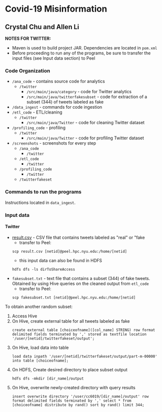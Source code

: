 # Covid-19 Misinformation 
## Crystal Chu and Allen Li 
**NOTES FOR TWITTER:**
* Maven is used to build project JAR. Dependencies are located in `pom.xml`
* Before proceeding to run any of the programs, be sure to transfer the input files (see Input data section) to Peel


### Code Organization
* `/ana_code` - contains source code for analytics 
  * `/twitter`
    * `/src/main/java/category` - code for Twitter analytics
    * `/src/main/java/twitterfakesubset` - code for extraction of a subset (344) of tweets labeled as fake 
* `/data_ingest` - commands for code ingestion 
* `/etl_code` - ETL/cleaning 
  * `/twitter`
    * `/src/main/java/Twitter` - code for cleaning Twitter dataset 
* `/profiling_code` - profiling 
  * `/twitter`
    * `/src/main/java/Twitter` - code for profiling Twitter dataset
* `/screenshots` - screenshots for every step
  * `/ana_code `
    * `/twitter`
  * `/etl_code`
    * `/twitter`
  * `/profiling_code`
    * `/twitter`
  * `/twitterfakeset`

### Commands to run the programs 
Instructions located in `data_ingest`.

### Input data 
#### Twitter
* [result.csv](https://github.com/diptamath/covid_fake_news/blob/main/Results/result.csv) - CSV file that contains tweets labeled as "real" or "fake
  * transfer to Peel: 
  ```
  scp result.csv [netid]@peel.hpc.nyu.edu:/home/[netid]
  ```
  * this input data can also be found in HDFS
  ```
  hdfs dfs -ls dirToShareAccess
  ```
* `fakesubset.txt` - text file that contains a subset (344) of fake tweets. Obtained by using Hive queries on the cleaned output from `etl_code`
  * transfer to Peel: 
  ```
  scp fakesubset.txt [netid]@peel.hpc.nyu.edu:/home/[netid]
  ```

To obtain another random subset: 
1. Access Hive 
2. On Hive, create external table for all tweets labeled as fake
   ```
   create external table [choiceofname]([col_name] STRING) row format delimited fields terminated by ',' stored as textfile location '/user/[netid]/twitterfakeset/output';
   ```
3. On Hive, load data into table
   ```
   load data inpath '/user/[netid]/twitterfakeset/output/part-m-00000' into table [choiceofname]; 
   ```
4. On HDFS, Create desired directory to place subset output
   ```
   hdfs dfs -mkdir [dir_name]/output
   ```   
5. On Hive, overwrite newly-created directory with query results
   ```
   insert overwrite directory '/user/cc6019/[dir_name]/output' row format delimited fields terminated by ',' select * from [choiceofname] distribute by rand() sort by rand() limit 344;
   ```


